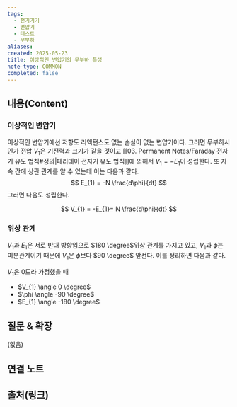 ```yaml
---
tags:
  - 전기기기
  - 변압기
  - 테스트
  - 무부하
aliases: 
created: 2025-05-23
title: 이상적인 변압기의 무부하 특성
note-type: COMMON
completed: false
---
```


## 내용(Content)

### 이상적인 변압기
이상적인 변압기에선 저항도 리액턴스도 없는 손실이 없는 변압기이다. 그러면 무부하시 인가 전압 $V_{1}$은 기전력과 크기가 같을 것이고  [[03. Permanent Notes/Faraday 전자기 유도 법칙#정의|페러데이 전자기 유도 법칙]]에 의해서 $V_{1} = -E_{1}$이 성립한다. 또 자속 간에 상관 관계를 알 수 있는데 이는 다음과 같다.
$$
E_{1} = -N \frac{d\phi}{dt}
$$
그러면 다음도 성립한다.

$$
V_{1} = -E_{1}= N \frac{d\phi}{dt}
$$

### 위상 관계
$V_{1}$과 $E_{1}$은 서로 반대 방향임으로 $180 \degree$위상 관계를 가지고 있고, $V_{1}$과 $\phi$는 미분관계이기 때문에 $V_{1}$은 $\phi$보다 $90 \degree$ 앞선다. 이를 정리하면 다음과 같다.

$V_{1}$은 0도라 가정했을 때

- $V_{1} \angle 0 \degree$
- $\phi \angle -90 \degree$
- $E_{1} \angle -180 \degree$

## 질문 & 확장

(없음)

## 연결 노트

## 출처(링크)


